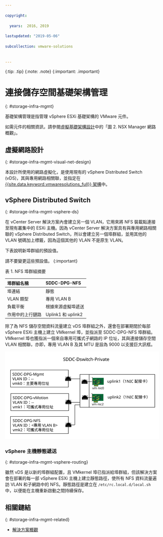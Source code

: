 ```yaml
---

copyright:

  years:  2016, 2019

lastupdated: "2019-05-06"

subcollection: vmware-solutions


---
```


{:tip: .tip}
{:note: .note}
{:important: .important}

# 連接儲存空間基礎架構管理
{: #storage-infra-mgmt}

基礎架構管理是指管理 vSphere ESXi 基礎架構的 VMware 元件。

如需元件的相關資訊，請參閱[虛擬基礎架構設計](/docs/services/vmwaresolutions/archiref/solution?topic=vmware-solutions-design_virtualinfrastructure)中的「圖 2. NSX Manager 網路概觀」。

## 虛擬網路設計
{: #storage-infra-mgmt-visual-net-design}

本設計所使用的網路虛擬化，是使用現有的 vSphere Distributed Switch (vDS)，其與專用網路相關聯，並指定在 [{{site.data.keyword.vmwaresolutions_full}} 架構](/docs/services/vmwaresolutions/archiref/solution?topic=vmware-solutions-solution_overview)中。

## vSphere Distributed Switch
{: #storage-infra-mgmt-vsphere-ds}

在 vCenter Server 解決方案內會建立另一個 VLAN，它用來將 NFS 裝載點連接至現有叢集中的 ESXi 主機。因為 vCenter Server 解決方案具有與專用網路相關聯的 vSphere Distributed Switch，所以會建立另一個埠群組，並用其他的 VLAN 號碼加上標籤，因為這個其他的 VLAN 不是原生 VLAN。

下表說明新埠群組的預設值。

請不要變更這些預設值。
{:important}

表 1. NFS 埠群組摘要

| 埠群組名稱 | SDDC-DPG-NFS |
|:--------------- |:------------ |
| 埠連結 | 靜態 |
| VLAN 類型 | 專用 VLAN B |
| 負載平衡           | 根據來源虛擬埠遞送 |
| 作用中的上行鏈路 | Uplink1 和 uplink2 |

除了為 NFS 儲存空間資料流量建立 vDS 埠群組之外，還會在部署期間於每部 vSphere ESXi 主機上建立 VMkernel 埠，並指派至 SDDC-DPG-NFS 埠群組。VMkernel 埠也獲指派一個來自專用可攜式子網路的 IP 位址，其與連接儲存空間 VLAN 相關聯，亦即，專用 VLAN B 及其 MTU 是設為 9000 以支援巨大訊框。

![專用 vDS 埠群組和上行鏈路](../../images/private_vds_portgroups_and_uplinks.svg "專用 vDS 埠群組和上行鏈路")

### vSphere 主機靜態遞送
{: #storage-infra-mgmt-vsphere-routing}

雖然 vDS 是以新的埠群組配置，且 VMkernel 埠已指派給埠群組，但該解決方案會在部署的每一部 vSphere ESXi 主機上建立靜態路徑，使所有 NFS 資料流量遍訪 VLAN 和子網路中的 NFS。靜態路徑是建立在 `/etc/rc.local.d/local.sh` 中，以便能在主機重新啟動之間持續保存。

## 相關鏈結
{: #storage-infra-mgmt-related}

* [解決方案概觀](/docs/services/vmwaresolutions/archiref/solution?topic=vmware-solutions-solution_overview)
